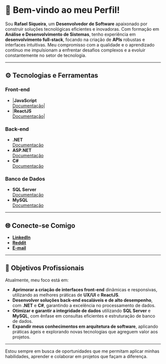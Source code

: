 # 👋 Bem-vindo ao meu Perfil!

Sou **Rafael Siqueira**, um **Desenvolvedor de Software** apaixonado por construir soluções tecnológicas eficientes e inovadoras. Com formação em **Análise e Desenvolvimento de Sistemas**, tenho experiência em **desenvolvimento full-stack**, focando na criação de **APIs** robustas e interfaces intuitivas. Meu compromisso com a qualidade e o aprendizado contínuo me impulsionam a enfrentar desafios complexos e a evoluir constantemente no setor de tecnologia.

---

## ⚙️ **Tecnologias e Ferramentas**

### **Front-end**
- |**JavaScript**  
  [Documentação](https://developer.mozilla.org/en-US/docs/Web/JavaScript)|
- |**ReactJS**  
  [Documentação](https://reactjs.org/)|

### **Back-end**
- **.NET**  
  [Documentação](https://dotnet.microsoft.com/)
- **ASP.NET**  
  [Documentação](https://dotnet.microsoft.com/apps/aspnet)
- **C#**  
  [Documentação](https://learn.microsoft.com/pt-br/dotnet/csharp/)

### **Banco de Dados**
- **SQL Server**  
  [Documentação](https://learn.microsoft.com/en-us/sql/sql-server/)
- **MySQL**  
  [Documentação](https://www.mysql.com/)

---

## 🌐 **Conecte-se Comigo**

- [**LinkedIn**](https://linkedin.com/in/rafael-siqueira-381884153)
- [**Reddit**](https://www.reddit.com/user/rafukka)
- [**E-mail**](mailto:rafaelsiqueira.98bm@gmail.com)

---

## 🎯 **Objetivos Profissionais**

Atualmente, meu foco está em:

- **Aprimorar a criação de interfaces front-end** dinâmicas e responsivas, utilizando as melhores práticas de **UX/UI** e **ReactJS**.
- **Desenvolver soluções back-end escaláveis e de alto desempenho**, com **.NET** e **C#**, garantindo a excelência no processamento de dados.
- **Otimizar e garantir a integridade de dados** utilizando **SQL Server** e **MySQL**, com ênfase em consultas eficientes e estruturação de banco de dados.
- **Expandir meus conhecimentos em arquitetura de software**, aplicando práticas ágeis e explorando novas tecnologias que agreguem valor aos projetos.

---

Estou sempre em busca de oportunidades que me permitam aplicar minhas habilidades, aprender e colaborar em projetos que façam a diferença.
